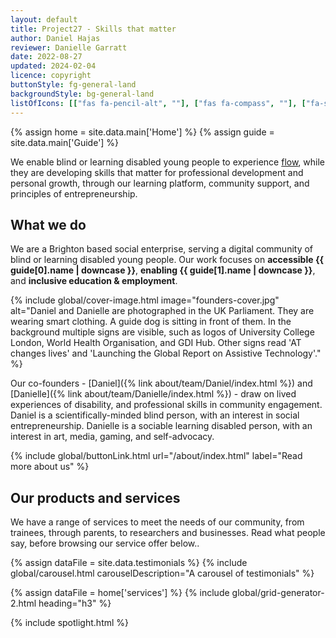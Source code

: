 ```yaml
---
layout: default
title: Project27 - Skills that matter
author: Daniel Hajas
reviewer: Danielle Garratt
date: 2022-08-27
updated: 2024-02-04
licence: copyright
buttonStyle: fg-general-land
backgroundStyle: bg-general-land
listOfIcons: [["fas fa-pencil-alt", ""], ["fas fa-compass", ""], ["fa-solid fa-handshake", ""], ["fa-solid fa-person-chalkboard", ""], ["fas-lightbulb", ""]]
---
```


{% assign home = site.data.main['Home'] %}
{% assign guide = site.data.main['Guide'] %}

We enable blind or learning disabled young people to experience [flow](https://www.ted.com/talks/mihaly_csikszentmihalyi_flow_the_secret_to_happiness?language=en), while they are developing skills that matter for professional development and personal growth, through our learning platform, community support, and principles of entrepreneurship.

## What we do

We are a Brighton based social enterprise, serving a digital community of blind or learning disabled young people.
Our work focuses on **accessible {{ guide[0].name | downcase }}**, **enabling {{ guide[1].name | downcase }}**, and **inclusive education & employment**.

{% include global/cover-image.html image="founders-cover.jpg" alt="Daniel and Danielle are photographed in the UK Parliament. They are wearing smart clothing. A guide dog is sitting in front of them. In the background multiple signs are visible, such as logos of University College London, World Health Organisation, and GDI Hub. Other signs read 'AT changes lives' and 'Launching the Global Report on Assistive Technology'." %}

Our co-founders - [Daniel]({% link about/team/Daniel/index.html %}) and [Danielle]({% link about/team/Danielle/index.html %}) - draw on lived experiences of disability, and professional skills in community engagement.
Daniel is a scientifically-minded blind person, with an interest in social entrepreneurship.
Danielle is a sociable learning disabled person, with an interest in art, media, gaming, and self-advocacy.

{% include global/buttonLink.html url="/about/index.html" label="Read more about us" %}

## Our products and services

We have a range of services to meet the needs of our community, from trainees, through parents, to researchers and businesses.
Read what people say, before browsing our service offer below..

{% assign dataFile = site.data.testimonials %}
{% include global/carousel.html carouselDescription="A carousel of testimonials" %}

{% assign dataFile = home['services'] %}
{% include global/grid-generator-2.html heading="h3" %}

{% include spotlight.html %}
